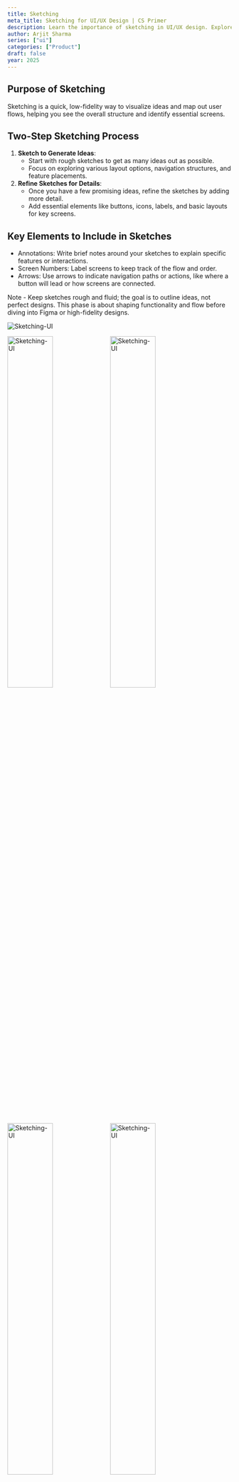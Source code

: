 ```yaml
---
title: Sketching
meta_title: Sketching for UI/UX Design | CS Primer
description: Learn the importance of sketching in UI/UX design. Explore how quick sketches help visualize concepts, user flows, and interface elements. Perfect for designers in 2025.
author: Arjit Sharma
series: ["ui"]
categories: ["Product"]
draft: false
year: 2025
---
```



## Purpose of Sketching

Sketching is a quick, low-fidelity way to visualize ideas and map out user flows, helping you see the overall structure and identify essential screens.

## Two-Step Sketching Process

1. **Sketch to Generate Ideas**:
    - Start with rough sketches to get as many ideas out as possible.
    - Focus on exploring various layout options, navigation structures, and feature placements.
2. **Refine Sketches for Details**: 
    - Once you have a few promising ideas, refine the sketches by adding more detail.
    - Add essential elements like buttons, icons, labels, and basic layouts for key screens.

## Key Elements to Include in Sketches

- Annotations: Write brief notes around your sketches to explain specific features or interactions.
- Screen Numbers: Label screens to keep track of the flow and order.
- Arrows: Use arrows to indicate navigation paths or actions, like where a button will lead or how screens are connected.

Note - Keep sketches rough and fluid; the goal is to outline ideas, not perfect designs. This phase is about shaping functionality and flow before diving into Figma or high-fidelity designs.


![Sketching-UI](https://res.cloudinary.com/dwa6rcttw/image/upload/v1738869230/pdafjzbuakhmq8pckgdt.png)
<p class="flex">
  <img src="https://res.cloudinary.com/dwa6rcttw/image/upload/v1738869230/shixtvdob0jgxiiw1sae.png" alt="Sketching-UI" width="45%" />
  <img src="https://res.cloudinary.com/dwa6rcttw/image/upload/v1738869230/skdwwbruuonr9ydhbvkv.png" alt="Sketching-UI" width="45%" />
</p>

<p class="flex">
  <img src="https://res.cloudinary.com/dwa6rcttw/image/upload/v1738869230/gmsroboktyzjmwgvv5sf.png" alt="Sketching-UI" width="45%" />
  <img src="https://res.cloudinary.com/dwa6rcttw/image/upload/v1738869230/x3ek0pkrsawjgtwc3zv1.png" alt="Sketching-UI" width="45%" />
</p>



